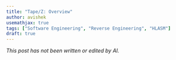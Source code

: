```yaml
---
title: "Tape/Z: Overview"
author: avishek
usemathjax: true
tags: ["Software Engineering", "Reverse Engineering", "HLASM"]
draft: true
---
```


_This post has not been written or edited by AI._

